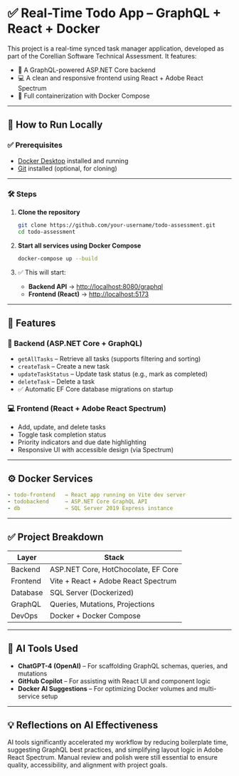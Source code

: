 # ✅ Real-Time Todo App – GraphQL + React + Docker

This project is a real-time synced task manager application, developed as part of the Corellian Software Technical Assessment. It features:

- 🧠 A GraphQL-powered ASP.NET Core backend
- 💻 A clean and responsive frontend using React + Adobe React Spectrum
- 🐳 Full containerization with Docker Compose

---

## 🚀 How to Run Locally

### ✅ Prerequisites

- [Docker Desktop](https://www.docker.com/products/docker-desktop) installed and running
- [Git](https://git-scm.com/) installed (optional, for cloning)

---

### 🛠️ Steps

1. **Clone the repository**

   ```bash
   git clone https://github.com/your-username/todo-assessment.git
   cd todo-assessment
   ```

2. **Start all services using Docker Compose**

   ```bash
   docker-compose up --build
   ```

3. ✅ This will start:

   - **Backend API** → [http://localhost:8080/graphql](http://localhost:8080/graphql)
   - **Frontend (React)** → [http://localhost:5173](http://localhost:5173)

---

## 🧪 Features

### 🔧 Backend (ASP.NET Core + GraphQL)

- `getAllTasks` – Retrieve all tasks (supports filtering and sorting)
- `createTask` – Create a new task
- `updateTaskStatus` – Update task status (e.g., mark as completed)
- `deleteTask` – Delete a task
- ✅ Automatic EF Core database migrations on startup

### 💻 Frontend (React + Adobe React Spectrum)

- Add, update, and delete tasks
- Toggle task completion status
- Priority indicators and due date highlighting
- Responsive UI with accessible design (via Spectrum)

---

## ⚙️ Docker Services

```yaml
- todo-frontend   → React app running on Vite dev server
- todobackend     → ASP.NET Core GraphQL API
- db              → SQL Server 2019 Express instance
```

---

## ✅ Project Breakdown

| Layer     | Stack                                 |
|-----------|----------------------------------------|
| Backend   | ASP.NET Core, HotChocolate, EF Core    |
| Frontend  | Vite + React + Adobe React Spectrum    |
| Database  | SQL Server (Dockerized)                |
| GraphQL   | Queries, Mutations, Projections        |
| DevOps    | Docker + Docker Compose                |

---

## 🤖 AI Tools Used

- **ChatGPT-4 (OpenAI)** – For scaffolding GraphQL schemas, queries, and mutations
- **GitHub Copilot** – For assisting with React UI and component logic
- **Docker AI Suggestions** – For optimizing Docker volumes and multi-service setup

---

## 💡 Reflections on AI Effectiveness

AI tools significantly accelerated my workflow by reducing boilerplate time, suggesting GraphQL best practices, and simplifying layout logic in Adobe React Spectrum. Manual review and polish were still essential to ensure quality, accessibility, and alignment with project goals.